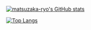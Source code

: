 [![matsuzaka-ryo's GitHub stats](https://github-readme-stats.vercel.app/api?username=matsuzaka-ryo)](https://github.com/anuraghazra/github-readme-stats)

[![Top Langs](https://github-readme-stats.vercel.app/api/top-langs/?username=matsuzaka-ryo)](https://github.com/anuraghazra/github-readme-stats)
